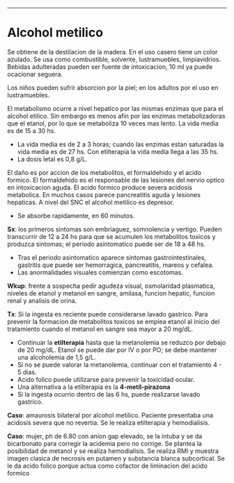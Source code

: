 - - -
# Alcohol metilico

Se obtiene de la destilacion de la madera. En el uso casero tiene un color azulado. Se usa como combustible, solvente, lustramuebles, limpiavidrios. Bebidas adulteradas pueden ser fuente de intoxicacion, 10 ml ya puede ocacionar seguera.

Los niños pueden sufrir absorcion por la piel; en los adultos por el uso en lustramuebles.

El metabolismo ocurre a nivel hepatico por las mismas enzimas que para el alcohol etilico. Sin embargo es menos afin por las enzimas metabolizadoras que el etanol, por lo que se metaboliza 10 veces mas lento. La vida media es de 15 a 30 hs.

- La vida media es de 2 a 3 horas; cuando las enzimas estan saturadas la vida media es de 27 hs. Con etilterapia la vida media llega a las 35 hs.
- La dosis letal es 0,8 g/L.

El daño es por accion de los metabolitos, el formaldehido y el acido formico. El formaldehido es el responsable de las lesiones del nervio optico en intoxicacion aguda. El acido formico produce severa acidosis metabolica. En muchos casos parece pancreatitis aguda y lesiones hepaticas. A nivel del SNC el alcohol metilico es depresor.

- Se absorbe rapidamente, en 60 minutos.

**Sx**: los primeros sintomas son embriaguez, somnolencia y vertigo. Pueden transcurrir de 12 a 24 hs para que se acumulen los metabolitos toxicos y produzca sintomas; el periodo asintomatico puede ser de 18 a 48 hs.

- Tras el periodo asintomatico aparece sintomas gastrointestinales, gastritis que puede ser hemorragica, pancreatitis, mareos y cefalea.
- Las anormalidades visuales comienzan como escotomas.

**Wkup**: frente a sospecha pedir agudeza visual, osmolaridad plasmatica, niveles de etanol y metanol en sangre, amilasa, funcion hepatic, funcion renal y analisis de orina.

**Tx**: Si la ingesta es reciente puede considerarse lavado gastrico. Para prevenir la formacion de metabolitos toxicos se emplea etanol al inicio del tratamiento cuando el metanol en sangre sea mayor a 20 mg/dL.

- Continuar la **etilterapia** hasta que la metanolemia se reduzco por debajo de 20 mg/dL. Etanol se puede dar por IV o  por PO; se debe mantener una alcoholemia de 1,5 g/L.
- Si no se puede valorar la metanolemia, continuar con el tratamiento 4 - 5 dias.
- Acido folico puede utilizarse para prevenir la toxicidad ocular.
- Una alternativa a la etilterapia es la **4-metil-pirazona**
- Si la ingesta ocurrio dentro de las 6 hs, puede realizarse lavado gastrico.

**Caso**: amaurosis bilateral por alcohol metilico. Paciente presentaba una acidosis severa que no revertia. Se le realiza etilterapia y hemodialisis.

**Caso**: mujer, ph de 6.80 con anion gap elevado, se la intuba y se da bicarbonato para corregir la acidemia pero no corrige. Se plantea la posibilidad de metanol y se realiza hemodialisis. Se realiza RMI y muestra imagen clasica de necrosis en putamen y substancia blanca subcortical. Se le da acido folico porque actua como cofactor de liminacion del acido formico
